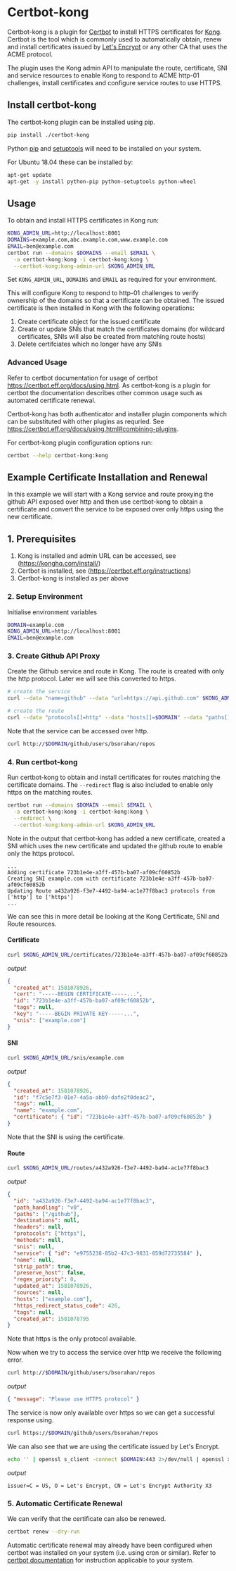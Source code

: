 # Certbot-kong

Certbot-kong is a plugin for [Certbot](https://certbot.eff.org/) to install HTTPS certificates for [Kong](https://konghq.com/kong/). Certbot is the tool which is commonly used to automatically obtain, renew and install certificates issued by [Let's Encrypt](https://letsencrypt.org/) or any other CA that uses the ACME protocol.

The plugin uses the Kong admin API to manipulate the route, certificate, SNI and service resources to enable Kong to respond to ACME http-01 challenges, install certificates and configure service routes to use HTTPS.

## Install certbot-kong

The certbot-kong plugin can be installed using pip.

```sh
pip install ./certbot-kong
```

Python [pip](https://pypi.org/project/pip/) and [setuptools](https://pypi.org/project/setuptools/) will need to be installed on your system.

For Ubuntu 18.04 these can be installed by:

```sh
apt-get update
apt-get -y install python-pip python-setuptools python-wheel
```

## Usage

To obtain and install HTTPS certificates in Kong run:

```sh
KONG_ADMIN_URL=http://localhost:8001
DOMAINS=example.com,abc.example.com,www.example.com
EMAIL=ben@example.com
certbot run --domains $DOMAINS --email $EMAIL \
  -a certbot-kong:kong -i certbot-kong:kong \
  --certbot-kong:kong-admin-url $KONG_ADMIN_URL
```

Set `KONG_ADMIN_URL`, `DOMAINS` and `EMAIL` as required for your environment.

This will configure Kong to respond to http-01 challenges to verify ownership of the domains so that a certificate can be obtained. The issued certificate is then installed in Kong with the following operations:

1. Create certificate object for the issued certificate
2. Create or update SNIs that match the certificates domains (for wildcard certificates, SNIs will also be created from matching route hosts)
3. Delete certifciates which no longer have any SNIs

### Advanced Usage

Refer to certbot documentation for usage of certbot https://certbot.eff.org/docs/using.html. As certbot-kong is a plugin for certbot the documentation describes other common usage such as automated certificate renewal.

Certbot-kong has both authenticator and installer plugin components which can be substituted with other plugins as requried. See https://certbot.eff.org/docs/using.html#combining-plugins.

For certbot-kong plugin configuration options run:

```sh
certbot --help certbot-kong:kong
```

## Example Certificate Installation and Renewal

In this example we will start with a Kong service and route proxying the github API exposed over http and then use certbot-kong to obtain a certificate and convert the service to be exposed over only https using the new certificate.

## 1. Prerequisites

1. Kong is installed and admin URL can be accessed, see (https://konghq.com/install/)
2. Certbot is installed, see (https://certbot.eff.org/instructions)
3. Certbot-kong is installed as per above

### 2. Setup Environment

Initialise environment variables

```sh
DOMAIN=example.com
KONG_ADMIN_URL=http://localhost:8001
EMAIL=ben@example.com
```

### 3. Create Github API Proxy

Create the Github service and route in Kong. The route is created with only the http protocol. Later we will see this converted to https.

```sh
# create the service
curl --data "name=github" --data "url=https://api.github.com" $KONG_ADMIN_URL/services

# create the route
curl --data "protocols[]=http" --data "hosts[]=$DOMAIN" --data "paths[]=/github" $KONG_ADMIN_URL/services/github/routes
```

Note that the service can be accessed over http.

```sh
curl http://$DOMAIN/github/users/bsorahan/repos
```

### 4. Run certbot-kong

Run certbot-kong to obtain and install certificates for routes matching the certificate domains. The `--redirect` flag is also included to enable only https on the matching routes.

```sh
certbot run --domains $DOMAIN --email $EMAIL \
  -a certbot-kong:kong -i certbot-kong:kong \
  --redirect \
  --certbot-kong:kong-admin-url $KONG_ADMIN_URL
```

Note in the output that certbot-kong has added a new certificate, created a SNI which uses the new certificate and updated the github route to enable only the https protocol.

```
...
Adding certificate 723b1e4e-a3ff-457b-ba07-af09cf60852b
Creating SNI example.com with certificate 723b1e4e-a3ff-457b-ba07-af09cf60852b
Updating Route a432a926-f3e7-4492-ba94-ac1e77f8bac3 protocols from ['http'] to ['https']
...
```

We can see this in more detail be looking at the Kong Certificate, SNI and Route resources.

#### Certificate

```sh
curl $KONG_ADMIN_URL/certificates/723b1e4e-a3ff-457b-ba07-af09cf60852b
```

_output_

```json
{
  "created_at": 1581078926,
  "cert": "-----BEGIN CERTIFICATE-----...",
  "id": "723b1e4e-a3ff-457b-ba07-af09cf60852b",
  "tags": null,
  "key": "-----BEGIN PRIVATE KEY-----...",
  "snis": ["example.com"]
}
```

#### SNI

```sh
curl $KONG_ADMIN_URL/snis/example.com
```

_output_

```json
{
  "created_at": 1581078926,
  "id": "f7c5e7f3-01e7-4a5a-abb9-dafe2f0deac2",
  "tags": null,
  "name": "example.com",
  "certificate": { "id": "723b1e4e-a3ff-457b-ba07-af09cf60852b" }
}
```

Note that the SNI is using the certificate.

#### Route

```sh
curl $KONG_ADMIN_URL/routes/a432a926-f3e7-4492-ba94-ac1e77f8bac3
```

_output_

```json
{
  "id": "a432a926-f3e7-4492-ba94-ac1e77f8bac3",
  "path_handling": "v0",
  "paths": ["/github"],
  "destinations": null,
  "headers": null,
  "protocols": ["https"],
  "methods": null,
  "snis": null,
  "service": { "id": "e9755238-85b2-47c3-9831-859d72735584" },
  "name": null,
  "strip_path": true,
  "preserve_host": false,
  "regex_priority": 0,
  "updated_at": 1581078926,
  "sources": null,
  "hosts": ["example.com"],
  "https_redirect_status_code": 426,
  "tags": null,
  "created_at": 1581078795
}
```

Note that https is the only protocol available.

Now when we try to access the service over http we receive the following error.

```sh
curl http://$DOMAIN/github/users/bsorahan/repos
```

_output_

```json
{ "message": "Please use HTTPS protocol" }
```

The service is now only available over https so we can get a successful response using.

```sh
curl https://$DOMAIN/github/users/bsorahan/repos
```

We can also see that we are using the certificate issued by Let's Encrypt.

```sh
echo '' | openssl s_client -connect $DOMAIN:443 2>/dev/null | openssl x509 -noout -issuer
```

_output_

```
issuer=C = US, O = Let's Encrypt, CN = Let's Encrypt Authority X3
```

### 5. Automatic Certificate Renewal

We can verify that the certificate can also be renewed.

```sh
certbot renew --dry-run
```

Automatic certificate renewal may already have been configured when certbot was installed on your system (i.e. using cron or similar). Refer to [certbot documentation](https://certbot.eff.org/instructions) for instruction applicable to your system.
